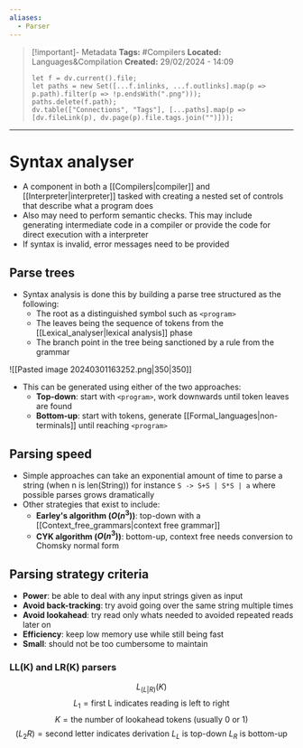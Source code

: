 ```yaml
---
aliases:
  - Parser
---
```

> [!important]- Metadata
> **Tags:** #Compilers 
> **Located:** Languages&Compilation
> **Created:** 29/02/2024 - 14:09
> ```dataviewjs
> let f = dv.current().file;
> let paths = new Set([...f.inlinks, ...f.outlinks].map(p => p.path).filter(p => !p.endsWith(".png")));
> paths.delete(f.path);
> dv.table(["Connections", "Tags"], [...paths].map(p => [dv.fileLink(p), dv.page(p).file.tags.join("")]));
> ```

___
# Syntax analyser
- A component in both a [[Compilers|compiler]] and [[Interpreter|interpreter]] tasked with creating a nested set of controls that describe what a program does
- Also may need to perform semantic checks. This may include generating intermediate code in a compiler or provide the code for direct execution with a interpreter 
- If syntax is invalid, error messages need to be provided
## Parse trees 
- Syntax analysis is done this by building a parse tree structured as the following:
	- The root as a distinguished symbol such as `<program>`
	- The leaves being the sequence of tokens from the [[Lexical_analyser|lexical analysis]] phase
	- The branch point in the tree being sanctioned by a rule from the grammar

![[Pasted image 20240301163252.png|350|350]]

- This can be generated using either of the two approaches:
    - **Top-down**: start with `<program>`, work downwards until token leaves are found
    - **Bottom-up**: start with tokens, generate [[Formal_languages|non-terminals]] until reaching `<program>`

## Parsing speed
- Simple approaches can take an exponential amount of time to parse a string (when n is len(String)) for instance `S -> S+S | S*S | a`  where possible parses grows dramatically
- Other strategies that exist to include: 
    - **Earley's algorithm ($O(n^3)$)**: top-down with a [[Context_free_grammars|context free grammar]]
    -  **CYK algorithm ($O(n^3)$)**: bottom-up, context free needs conversion to Chomsky normal form
## Parsing strategy criteria
- **Power**: be able to deal with any input strings given as input 
- **Avoid back-tracking**: try avoid going over the same string multiple times 
- **Avoid lookahead**: try read only whats needed to avoided repeated reads later on
- **Efficiency**: keep low memory use while still being fast 
- **Small**: should not be too cumbersome to maintain 


### LL(K) and LR(K) parsers
$$L_{(L |R)}(K)$$$$L_{1}=\text{first L indicates reading is left to right}$$
$$K=\text{the number of lookahead tokens (usually 0 or 1) }$$
$$(L_{2}R)=\text{second letter indicates derivation }L_{L}\text{ is top-down }L_{R} \text{ is bottom-up}$$